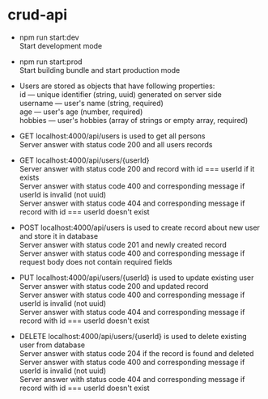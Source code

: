 # crud-api

- npm run start:dev\
Start development mode

- npm run start:prod\
Start building bundle and start production mode

- Users are stored as objects that have following properties:\
id — unique identifier (string, uuid) generated on server side\
username — user's name (string, required)\
age — user's age (number, required)\
hobbies — user's hobbies (array of strings or empty array, required)

- GET localhost:4000/api/users is used to get all persons\
Server answer with status code 200 and all users records

- GET localhost:4000/api/users/{userId}\
Server answer with status code 200 and record with id === userId if it exists\
Server answer with status code 400 and corresponding message if userId is invalid (not uuid)\
Server answer with status code 404 and corresponding message if record with id === userId doesn't exist

- POST localhost:4000/api/users is used to create record about new user and store it in database\
Server answer with status code 201 and newly created record\
Server answer with status code 400 and corresponding message if request body does not contain required fields

- PUT localhost:4000/api/users/{userId} is used to update existing user\
Server answer with status code 200 and updated record\
Server answer with status code 400 and corresponding message if userId is invalid (not uuid)\
Server answer with status code 404 and corresponding message if record with id === userId doesn't exist

- DELETE localhost:4000/api/users/{userId} is used to delete existing user from database\
Server answer with status code 204 if the record is found and deleted\
Server answer with status code 400 and corresponding message if userId is invalid (not uuid)\
Server answer with status code 404 and corresponding message if record with id === userId doesn't exist
